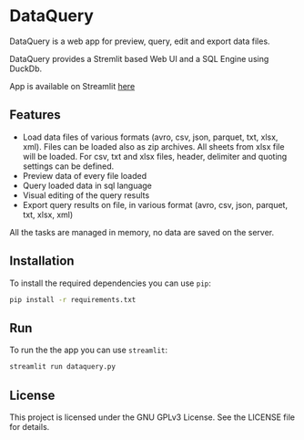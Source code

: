 # DataQuery

DataQuery is a web app for preview, query, edit and export data files.

DataQuery provides a Stremlit based Web UI and a SQL Engine using DuckDb.

App is available on Streamlit [here](https://dataquery.streamlit.app/)

## Features

- Load data files of various formats (avro, csv, json, parquet, txt, xlsx, xml). 
  Files can be loaded also as zip archives. All sheets from xlsx file will be loaded.
  For csv, txt and xlsx files, header, delimiter and quoting settings can be defined.
- Preview data of every file loaded
- Query loaded data in sql language
- Visual editing of the query results
- Export query results on file, in various format (avro, csv, json, parquet, txt, xlsx, xml)

All the tasks are managed in memory, no data are saved on the server.

## Installation

To install the required dependencies you can use `pip`:

```sh
pip install -r requirements.txt
```

## Run

To run the the app you can use `streamlit`:

```sh
streamlit run dataquery.py
```

## License

This project is licensed under the GNU GPLv3 License. See the LICENSE file for details.
